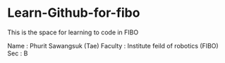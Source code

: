 # Learn-Github-for-fibo
This is the space for learning to code in FIBO

Name : Phurit Sawangsuk (Tae) 
Faculty : Institute feild of robotics (FIBO)
Sec : B
